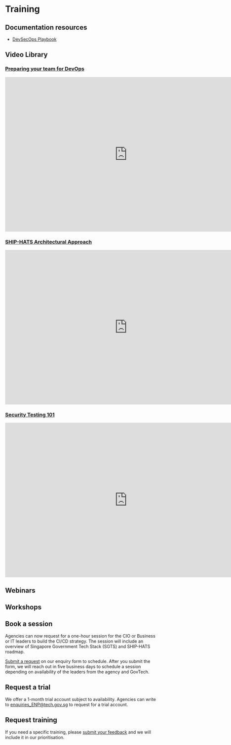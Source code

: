 # Training

## Documentation resources

- [DevSecOps Playbook](https://docs.developer.tech.gov.sg/docs/devsecops-playbook/#/)

## Video Library 

### [Preparing your team for DevOps](https://www.youtube.com/watch?v=wgW-8vvK5sMte) 

<ifigure> 
<iframe title="YouTubeVideoPlayer" src="https://www.youtube.com/embed/wgW-8vvK5sM?t=260showinfo=0" height="500" width="790" frameborder="0" allow="accelerometer; autoplay; encrypted-media; gyroscope; picture-in-picture" allowfullscreen></iframe>
</ifigure>

### [SHIP-HATS Architectural Approach](https://www.youtube.com/watch?v=yiD4--KSdTI)

<ifigure> 
<iframe title="YouTubeVideoPlayer" src="https://www.youtube.com/embed/yiD4--KSdTI?t=260showinfo=0" height="500" width="790" frameborder="0" allow="accelerometer; autoplay; encrypted-media; gyroscope; picture-in-picture" allowfullscreen></iframe>
</ifigure>

### [Security Testing 101](https://www.youtube.com/watch?v=SVomPCqKGM4)

<ifigure> 
<iframe title="YouTubeVideoPlayer" src="https://www.youtube.com/embed/SVomPCqKGM4?t=260showinfo=0" height="500" width="790" frameborder="0" allow="accelerometer; autoplay; encrypted-media; gyroscope; picture-in-picture" allowfullscreen></iframe>
</ifigure>

## Webinars


## Workshops


## Book a session

Agencies can now request for a one-hour session for the CIO or Business or IT leaders to build the CI/CD strategy. The session will include an overview of Singapore Government Tech Stack (SGTS) and SHIP-HATS roadmap.

[Submit a request](https://form.gov.sg/#!/6086619c7be16c0012b35281) on our enquiry form to schedule. After you submit the form, we will reach out in five business days to schedule a session depending on availability of the leaders from the agency and GovTech.

## Request a trial

We offer a 1-month trial account subject to availability. Agencies can write to <enquiries_ENP@tech.gov.sg> to request for a trial account.

## Request training

If you need a specific training, please [submit your feedback](https://form.gov.sg/#!/6086619c7be16c0012b35281) and we will include it in our prioritisation. 


